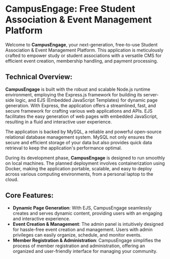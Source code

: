 # CampusEngage: Free Student Association & Event Management Platform

Welcome to **CampusEngage**, your next-generation, free-to-use Student Association & Event Management Platform. This application is meticulously crafted to empower study or student associations with a versatile CMS for efficient event creation, membership handling, and payment processing.

## Technical Overview:
**CampusEngage** is built with the robust and scalable Node.js runtime environment, employing the Express.js framework for building its server-side logic, and EJS (Embedded JavaScript Templates) for dynamic page generation. With Express, the application offers a streamlined, fast, and secure framework for crafting various web applications and APIs. EJS facilitates the easy generation of web pages with embedded JavaScript, resulting in a fluid and interactive user experience.

The application is backed by MySQL, a reliable and powerful open-source relational database management system. MySQL not only ensures the secure and efficient storage of your data but also provides quick data retrieval to keep the application's performance optimal.

During its development phase, **CampusEngage** is designed to run smoothly on local machines. The planned deployment involves containerization using Docker, making the application portable, scalable, and easy to deploy across various computing environments, from a personal laptop to the cloud.

## Core Features:
- **Dynamic Page Generation**: With EJS, CampusEngage seamlessly creates and serves dynamic content, providing users with an engaging and interactive experience.
- **Event Creation & Management**: The admin panel is intuitively designed for hassle-free event creation and management. Users with admin privileges can easily organize, schedule, and monitor events.
- **Member Registration & Administration**: CampusEngage simplifies the process of member registration and administration, offering an organized and user-friendly interface for managing your community.

